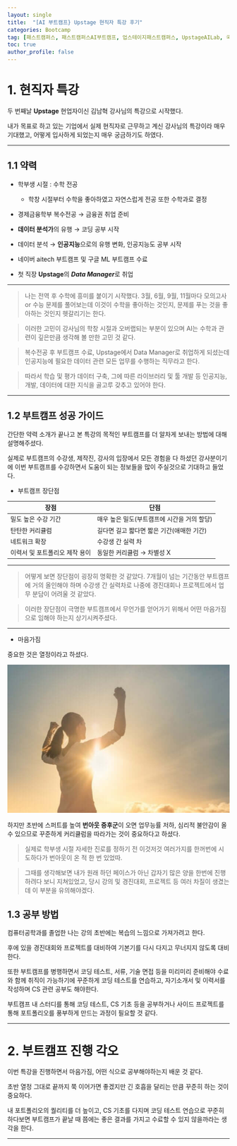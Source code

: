 ```yaml
---
layout: single
title:  "[AI 부트캠프} Upstage 현직자 특강 후기"
categories: Bootcamp
tag: [패스트캠퍼스, 패스트캠퍼스AI부트캠프, 업스테이지패스트캠퍼스, UpstageAILab, 국비지원, 패스트캠퍼스업스테이지에이아이랩, 패스트캠퍼스업스테이지부트캠프]
toc: true
author_profile: false
---
```


<head>
  <style>
    table.dataframe {
      white-space: normal;
      width: 100%;
      height: 240px;
      display: block;
      overflow: auto;
      font-family: Arial, sans-serif;
      font-size: 0.9rem;
      line-height: 20px;
      text-align: center;
      border: 0px !important;
    }

    table.dataframe th {
      text-align: center;
      font-weight: bold;
      padding: 8px;
    }

    table.dataframe td {
      text-align: center;
      padding: 8px;
    }

    table.dataframe tr:hover {
      background: #b8d1f3; 
    }

    .output_prompt {
      overflow: auto;
      font-size: 0.9rem;
      line-height: 1.45;
      border-radius: 0.3rem;
      -webkit-overflow-scrolling: touch;
      padding: 0.8rem;
      margin-top: 0;
      margin-bottom: 15px;
      font: 1rem Consolas, "Liberation Mono", Menlo, Courier, monospace;
      color: $code-text-color;
      border: solid 1px $border-color;
      border-radius: 0.3rem;
      word-break: normal;
      white-space: pre;
    }

  .dataframe tbody tr th:only-of-type {
      vertical-align: middle;
  }

  .dataframe tbody tr th {
      vertical-align: top;
  }

  .dataframe thead th {
      text-align: center !important;
      padding: 8px;
  }

  .page__content p {
      margin: 0 0 0px !important;
  }

  .page__content p > strong {
    font-size: 0.8rem !important;
  }

  </style>
</head>


# 1. 현직자 특강


두 번째날 **Upstage** 현업자이신 김남혁 강사님의 특강으로 시작했다.



내가 목표로 하고 있는 기업에서 실제 현직자로 근무하고 계신 강사님의 특강이라 매우 기대했고, 어떻게 입사하게 되었는지 매우 궁금하기도 하였다.



***


## 1.1 약력


- 학부생 시절 : 수학 전공

    - 학창 시절부터 수학을 좋아하였고 자연스럽게 전공 또한 수학과로 결정



- 경제금융학부 복수전공 → 금융권 취업 준비

- **데이터 분석가**의 유행 → 코딩 공부 시작

- 데이터 분석 → **인공지능**으로의 유행 변화, 인공지능도 공부 시작

- 네이버 aitech 부트캠프 및 구글 ML 부트캠프 수료

- 첫 직장 **Upstage**의 ***Data Manager***로 취업



***


> 나는 전역 후 수학에 흥미를 붙이기 시작했다. 3월, 6월, 9월, 11월마다 모의고사 or 수능 문제를 풀어보는데 이것이 수학을 좋아하는 것인지, 문제를 푸는 것을 좋아하는 것인지 헷갈리기는 한다.

>

> 이러한 고민이 강사님의 학창 시절과 오버랩되는 부분이 있으며 AI는 수학과 관련이 깊은만큼 생각해 볼 만한 고민 것 같다.

>

> 복수전공 후 부트캠프 수료, Upstage에서 Data Manager로 취업하게 되셨는데 인공지능에 필요한 데이터 관련 모든 업무를 수행하는 직무라고 한다.

>

> 따라서 학습 및 평가 데이터 구축, 그에 따른 라이브러리 및 툴 개발 등 인공지능, 개발, 데이터에 대한 지식을 골고루 갖추고 있어야 한다.



***


## 1.2 부트캠프 성공 가이드


간단한 약력 소개가 끝나고 본 특강의 목적인 부트캠프를 더 알차게 보내는 방법에 대해 설명해주셨다.



실제로 부트캠프의 수강생, 제작진, 강사의 입장에서 모든 경험을 다 하셨던 강사분이기에 이번 부트캠프를 수강하면서 도움이 되는 정보들을 많이 주실것으로 기대하고 들었다.


- 부트캠프 장단점



| 장점 | 단점 |
|--------|--------|
| 밀도 높은 수강 기간 | 매우 높은 밀도(부트캠프에 시간을 거의 할당) |
| 탄탄한 커리큘럼 | 길다면 길고 짧다면 짧은 기간(애매한 기간) |
| 네트워크 확장 | 수강생 간 실력 차 |
| 이력서 및 포트폴리오 제작 용이 | 동일한 커리큘럼 → 차별성 X |



***



> 어떻게 보면 장단점이 굉장히 명확한 것 같았다. 7개월이 넘는 기간동안 부트캠프에 거의 올인해야 하며 수강생 간 실력차로 나중에 경진대회나 프로젝트에서 업무 분담이 어려울 것 같았다.

>

> 이러한 장단점이 극명한 부트캠프에서 무언가를 얻어가기 위해서 어떤 마음가짐으로 임해야 하는지 상기시켜주셨다.



***


- 마음가짐



중요한 것은 열정이라고 하셨다.



![image.png](https://github.com/lIllIlIIIll/Leeinformation.github.io/blob/master/_posts/image/Bootcamp/열정.jpg?raw=true)



하지만 초반에 스퍼트를 높여 **번아웃 증후군**이 오면 업무능률 저하, 심리적 불안감이 올 수 있으므로 꾸준하게 커리큘럼을 따라가는 것이 중요하다고 하셨다.



> 실제로 학부생 시절 자세한 진로를 정하기 전 이것저것 여러가지를 한꺼번에 시도하다가 번아웃이 온 적 한 번 있었따.

>

> 그때를 생각해보면 내가 원래 하던 페이스가 아닌 갑자기 많은 양을 한번에 진행하려다 보니 지쳐있었고, 당시 강의 및 경진대회, 프로젝트 등 여러 차질이 생겼는데 이 부분을 유의해야겠다.


## 1.3 공부 방법


컴퓨터공학과를 졸업한 나는 강의 초반에는 복습의 느낌으로 가져가려고 한다.



후에 있을 경진대회와 프로젝트를 대비하여 기본기를 다시 다지고 무너지지 않도록 대비한다.



또한 부트캠프를 병행하면서 코딩 테스트, 서류, 기술 면접 등을 미리미리 준비해야 수료와 함께 취직이 가능하기에 꾸준하게 코딩 테스트를 연습하고, 자기소개서 및 이력서를 작성하며 CS 관련 공부도 해야한다.



부트캠프 내 스터디를 통해 코딩 테스트, CS 기초 등을 공부하거나 사이드 프로젝트를 통해 포트폴리오를 풍부하게 만드는 과정이 필요할 것 같다.



***


# 2. 부트캠프 진행 각오


이번 특강을 진행하면서 마음가짐, 어떤 식으로 공부해야하는지 배운 것 같다.



초반 열정 그대로 끝까지 쭉 이어가면 좋겠지만 긴 호흡을 달리는 만큼 꾸준히 하는 것이 중요하다.



내 포트폴리오의 퀄리티를 더 높이고, CS 기초를 다지며 코딩 테스트 연습으로 꾸준히 하다보면 부트캠프가 끝날 때 쯤에는 좋은 결과를 가지고 수료할 수 있지 않을까라는 생각을 한다.



***

